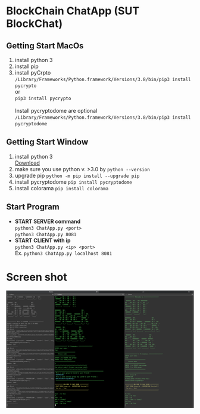 # BlockChain ChatApp (SUT BlockChat)

## Getting Start MacOs
1. install python 3
2. install pip
3. install pyCrpto <br>
`/Library/Frameworks/Python.framework/Versions/3.8/bin/pip3 install pycrypto` <br>
or <br>
`pip3 install pycrypto`<br><br>
Install pycryptodome are optional
`/Library/Frameworks/Python.framework/Versions/3.8/bin/pip3 install pycryptodome` <br>

## Getting Start Window
1. install python 3<br>
[Download](https://www.python.org/download/releases/3.0/)
2. make sure you use python v. >3.0 by `python --version`
3. upgrade pip `python -m pip install --upgrade pip`
4. install pycryptodome `pip install pycryptodome`
5. install colorama `pip install colorama`

## Start Program
  - **START SERVER command**<br>
`python3 ChatApp.py <port>`<br>
`python3 ChatApp.py 8081`<br>
  - **START CLIENT with ip**<br>
`python3 ChatApp.py <ip> <port>`<br>
Ex.
`python3 ChatApp.py localhost 8081`

# Screen shot
![screen shot](./markdown/screenshot.png)
